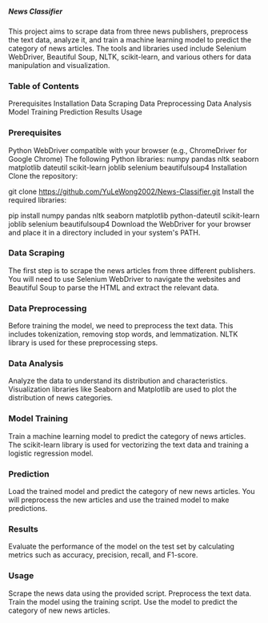 ##### **News Classifier**
This project aims to scrape data from three news publishers, preprocess the text data, analyze it, and train a machine learning model to predict the category of news articles. The tools and libraries used include Selenium WebDriver, Beautiful Soup, NLTK, scikit-learn, and various others for data manipulation and visualization.

### **Table of Contents**
Prerequisites
Installation
Data Scraping
Data Preprocessing
Data Analysis
Model Training
Prediction
Results
Usage

### **Prerequisites**
Python
WebDriver compatible with your browser (e.g., ChromeDriver for Google Chrome)
The following Python libraries:
numpy
pandas
nltk
seaborn
matplotlib
dateutil
scikit-learn
joblib
selenium
beautifulsoup4
Installation
Clone the repository:

git clone https://github.com/YuLeWong2002/News-Classifier.git
Install the required libraries:

pip install numpy pandas nltk seaborn matplotlib python-dateutil scikit-learn joblib selenium beautifulsoup4
Download the WebDriver for your browser and place it in a directory included in your system's PATH.

### **Data Scraping**
The first step is to scrape the news articles from three different publishers. You will need to use Selenium WebDriver to navigate the websites and Beautiful Soup to parse the HTML and extract the relevant data.

### **Data Preprocessing**
Before training the model, we need to preprocess the text data. This includes tokenization, removing stop words, and lemmatization. NLTK library is used for these preprocessing steps.

### **Data Analysis**
Analyze the data to understand its distribution and characteristics. Visualization libraries like Seaborn and Matplotlib are used to plot the distribution of news categories.

### **Model Training**
Train a machine learning model to predict the category of news articles. The scikit-learn library is used for vectorizing the text data and training a logistic regression model.

### **Prediction**
Load the trained model and predict the category of new news articles. You will preprocess the new articles and use the trained model to make predictions.

### **Results**
Evaluate the performance of the model on the test set by calculating metrics such as accuracy, precision, recall, and F1-score.

### **Usage**
Scrape the news data using the provided script.
Preprocess the text data.
Train the model using the training script.
Use the model to predict the category of new news articles.
